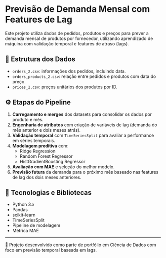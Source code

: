 # Previsão de Demanda Mensal com Features de Lag

Este projeto utiliza dados de pedidos, produtos e preços para prever a demanda mensal de produtos por fornecedor, utilizando aprendizado de máquina com validação temporal e features de atraso (lags).

## 📂 Estrutura dos Dados

- `orders_2.csv`: informações dos pedidos, incluindo data.
- `orders_products_2.csv`: relação entre pedidos e produtos com data do preço.
- `prices_2.csv`: preços unitários dos produtos por ID.

## ⚙️ Etapas do Pipeline

1. **Carregamento e merges** dos datasets para consolidar os dados por produto e mês.
2. **Engenharia de atributos** com criação de variáveis de lag (demanda do mês anterior e dois meses atrás).
3. **Validação temporal** com `TimeSeriesSplit` para avaliar a performance em séries temporais.
4. **Modelagem preditiva** com:
   - Ridge Regression
   - Random Forest Regressor
   - HistGradientBoosting Regressor
5. **Avaliação com MAE** e seleção do melhor modelo.
6. **Previsão futura** da demanda para o próximo mês baseado nas features de lag dos dois meses anteriores.

## 🧪 Tecnologias e Bibliotecas

- Python 3.x
- Pandas
- scikit-learn
- TimeSeriesSplit
- Pipeline de modelagem
- Métrica MAE

- ---

📌 Projeto desenvolvido como parte de portfólio em Ciência de Dados com foco em previsão temporal baseada em lags.

